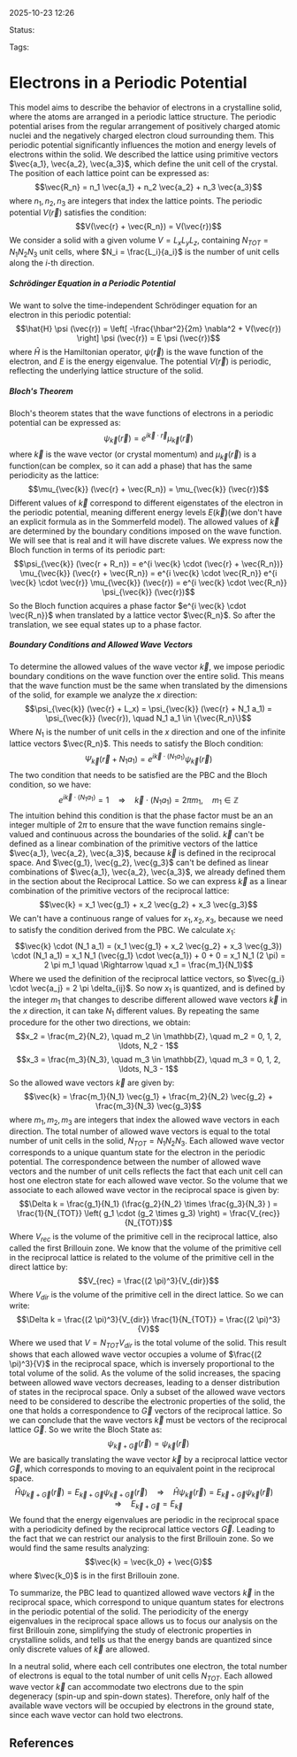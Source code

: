 
2025-10-23 12:26

Status: 

Tags:

# Electrons in a Periodic Potential
This model aims to describe the behavior of electrons in a crystalline solid, where the atoms are arranged in a periodic lattice structure. The periodic potential arises from the regular arrangement of positively charged atomic nuclei and the negatively charged electron cloud surrounding them. This periodic potential significantly influences the motion and energy levels of electrons within the solid.
We described the lattice using primitive vectors $\vec{a_1}, \vec{a_2}, \vec{a_3}$, which define the unit cell of the crystal. The position of each lattice point can be expressed as:
$$\vec{R_n} = n_1 \vec{a_1} + n_2 \vec{a_2} + n_3 \vec{a_3}$$
where $n_1, n_2, n_3$ are integers that index the lattice points. The periodic potential $V(\vec{r})$ satisfies the condition:
$$V(\vec{r} + \vec{R_n}) = V(\vec{r})$$
We consider a solid with a given volume $V = L_x L_y L_z$, containing $N_{TOT} = N_1 N_2 N_3$ unit cells, where $N_i = \frac{L_i}{a_i}$ is the number of unit cells along the $i$-th direction. 
##### Schrödinger Equation in a Periodic Potential
We want to solve the time-independent Schrödinger equation for an electron in this periodic potential:
$$\hat{H} \psi (\vec{r}) = \left[ -\frac{\hbar^2}{2m} \nabla^2 + V(\vec{r}) \right] \psi (\vec{r}) = E \psi (\vec{r})$$
where $\hat{H}$ is the Hamiltonian operator, $\psi (\vec{r})$ is the wave function of the electron, and $E$ is the energy eigenvalue. The potential $V(\vec{r})$ is periodic, reflecting the underlying lattice structure of the solid.
##### Bloch's Theorem
Bloch's theorem states that the wave functions of electrons in a periodic potential can be expressed as:
$$\psi_{\vec{k}} (\vec{r}) = e^{i \vec{k} \cdot \vec{r}} \mu_{\vec{k}} (\vec{r})$$
where $\vec{k}$ is the wave vector (or crystal momentum) and $\mu_{\vec{k}} (\vec{r})$ is a function(can be complex, so it can add a phase) that has the same periodicity as the lattice:
$$\mu_{\vec{k}} (\vec{r} + \vec{R_n}) = \mu_{\vec{k}} (\vec{r})$$
Different values of $\vec{k}$ correspond to different eigenstates of the electron in the periodic potential, meaning different energy levels $E(\vec{k})$(we don't have an explicit formula as in the Sommerfeld model). The allowed values of $\vec{k}$ are determined by the boundary conditions imposed on the wave function. We will see that is real and it will have discrete values.
We express now the Bloch function in terms of its periodic part:
$$\psi_{\vec{k}} (\vec{r + R_n}) = e^{i \vec{k} \cdot (\vec{r} + \vec{R_n})} \mu_{\vec{k}} (\vec{r} + \vec{R_n}) = e^{i \vec{k} \cdot \vec{R_n}} e^{i \vec{k} \cdot \vec{r}} \mu_{\vec{k}} (\vec{r}) = e^{i \vec{k} \cdot \vec{R_n}} \psi_{\vec{k}} (\vec{r})$$
So the Bloch function acquires a phase factor $e^{i \vec{k} \cdot \vec{R_n}}$ when translated by a lattice vector $\vec{R_n}$. So after the translation, we see equal states up to a phase factor.
##### Boundary Conditions and Allowed Wave Vectors
To determine the allowed values of the wave vector $\vec{k}$, we impose periodic boundary conditions on the wave function over the entire solid. This means that the wave function must be the same when translated by the dimensions of the solid, for example we analyze the $x$ direction:
$$\psi_{\vec{k}} (\vec{r} + L_x) = \psi_{\vec{k}} (\vec{r} + N_1 a_1) = \psi_{\vec{k}} (\vec{r}), \quad N_1 a_1 \in \{\vec{R_n}\}$$
Where $N_1$ is the number of unit cells in the $x$ direction and one of the infinite lattice vectors $\vec{R_n}$. This needs to satisfy the Bloch condition:
$$\Psi_{\vec{k}} (\vec{r} + N_1 a_1) = e^{i \vec{k} \cdot (N_1 a_1)} \psi_{\vec{k}} (\vec{r})$$
The two condition that needs to be satisfied are the PBC and the Bloch condition, so we have: 
$$e^{i \vec{k} \cdot (N_1 a_1)} = 1 \quad \Rightarrow \quad \vec{k} \cdot (N_1 a_1) = 2 \pi m_1, \quad m_1 \in \mathbb{Z}$$
The intuition behind this condition is that the phase factor must be an an integer multiple of $2\pi$ to ensure that the wave function remains single-valued and continuous across the boundaries of the solid. 
$\vec{k}$ can't be defined as a linear combination of the primitive vectors of the lattice $\vec{a_1}, \vec{a_2}, \vec{a_3}$, because $\vec{k}$ is defined in the reciprocal space. And $\vec{g_1}, \vec{g_2}, \vec{g_3}$ can't be defined as linear combinations of $\vec{a_1}, \vec{a_2}, \vec{a_3}$, we already defined them in the section about the Reciprocal Lattice. So we can express $\vec{k}$ as a linear combination of the primitive vectors of the reciprocal lattice:
$$\vec{k} = x_1 \vec{g_1} + x_2 \vec{g_2} + x_3 \vec{g_3}$$
We can't have a continuous range of values for $x_1, x_2, x_3$, because we need to satisfy the condition derived from the PBC. We calculate $x_1$:
$$\vec{k} \cdot (N_1 a_1) = (x_1 \vec{g_1} + x_2 \vec{g_2} + x_3 \vec{g_3}) \cdot (N_1 a_1) = x_1 N_1 (\vec{g_1} \cdot \vec{a_1}) + 0 + 0 = x_1 N_1 (2 \pi) = 2 \pi m_1 \quad \Rightarrow \quad x_1 = \frac{m_1}{N_1}$$
Where we used the definition of the reciprocal lattice vectors, so $\vec{g_i} \cdot \vec{a_j} = 2 \pi \delta_{ij}$. So now $x_1$ is quantized, and is defined by the integer $m_1$ that changes to describe different allowed wave vectors $\vec{k}$ in the $x$ direction, it can take $N_1$ different values. By repeating the same procedure for the other two directions, we obtain:
$$x_2 = \frac{m_2}{N_2}, \quad m_2 \in \mathbb{Z}, \quad m_2 = 0, 1, 2, \ldots, N_2 - 1$$
$$x_3 = \frac{m_3}{N_3}, \quad m_3 \in \mathbb{Z}, \quad m_3 = 0, 1, 2, \ldots, N_3 - 1$$
So the allowed wave vectors $\vec{k}$ are given by:
$$\vec{k} = \frac{m_1}{N_1} \vec{g_1} + \frac{m_2}{N_2} \vec{g_2} + \frac{m_3}{N_3} \vec{g_3}$$ where $m_1, m_2, m_3$ are integers that index the allowed wave vectors in each direction. The total number of allowed wave vectors is equal to the total number of unit cells in the solid, $N_{TOT} = N_1 N_2 N_3$. Each allowed wave vector corresponds to a unique quantum state for the electron in the periodic potential. The correspondence between the number of allowed wave vectors and the number of unit cells reflects the fact that each unit cell can host one electron state for each allowed wave vector.
So the volume that we associate to each allowed wave vector in the reciprocal space is given by:
$$\Delta k = \frac{g_1}{N_1} (\frac{g_2}{N_2} \times \frac{g_3}{N_3} ) = \frac{1}{N_{TOT}} \left( g_1 \cdot (g_2 \times g_3) \right) = \frac{V_{rec}}{N_{TOT}}$$
Where $V_{rec}$ is the volume of the primitive cell in the reciprocal lattice, also called the first Brillouin zone. We know that the volume of the primitive cell in the reciprocal lattice is related to the volume of the primitive cell in the direct lattice by:
$$V_{rec} = \frac{(2 \pi)^3}{V_{dir}}$$ Where $V_{dir}$ is the volume of the primitive cell in the direct lattice. So we can write:
$$\Delta k = \frac{(2 \pi)^3}{V_{dir}} \frac{1}{N_{TOT}} = \frac{(2 \pi)^3}{V}$$
Where we used that $V = N_{TOT} V_{dir}$ is the total volume of the solid. This result shows that each allowed wave vector occupies a volume of $\frac{(2 \pi)^3}{V}$ in the reciprocal space, which is inversely proportional to the total volume of the solid. As the volume of the solid increases, the spacing between allowed wave vectors decreases, leading to a denser distribution of states in the reciprocal space.
Only a subset of the allowed wave vectors need to be considered to describe the electronic properties of the solid, the one that holds a correspondence to $\vec{G}$ vectors of the reciprocal lattice. 
So we can conclude that the wave vectors $\vec{k}$ must be vectors of the reciprocal lattice $\vec{G}$. So we write the Bloch State as:
$$\psi_{\vec{k} + \vec{G}} (\vec{r}) = \psi_{\vec{k}} (\vec{r})$$
We are basically translating the wave vector $\vec{k}$ by a reciprocal lattice vector $\vec{G}$, which corresponds to moving to an equivalent point in the reciprocal space. 
$$\hat{H} \psi_{\vec{k} + \vec{G}} (\vec{r}) = E_{\vec{k} + \vec{G}} \psi_{\vec{k} + \vec{G}} (\vec{r}) \quad \Rightarrow \quad \hat{H} \psi_{\vec{k}} (\vec{r}) = E_{\vec{k} + \vec{G}} \psi_{\vec{k}} (\vec{r}) \quad \Rightarrow \quad E_{\vec{k} + \vec{G}} = E_{\vec{k}}$$
We found that the energy eigenvalues are periodic in the reciprocal space with a periodicity defined by the reciprocal lattice vectors $\vec{G}$.  Leading to the fact that we can restrict our analysis to the first Brillouin zone. So we would find the same results analyzing:
$$\vec{k} = \vec{k_0} + \vec{G}$$
where $\vec{k_0}$ is in the first Brillouin zone.

To summarize, the PBC lead to quantized allowed wave vectors $\vec{k}$ in the reciprocal space, which correspond to unique quantum states for electrons in the periodic potential of the solid. The periodicity of the energy eigenvalues in the reciprocal space allows us to focus our analysis on the first Brillouin zone, simplifying the study of electronic properties in crystalline solids, and tells us that the energy bands are quantized since only discrete values of $\vec{k}$ are allowed.

In a neutral solid, where each cell contributes one electron, the total number of electrons is equal to the total number of unit cells $N_{TOT}$. Each allowed wave vector $\vec{k}$ can accommodate two electrons due to the spin degeneracy (spin-up and spin-down states). Therefore, only half of the available wave vectors will be occupied by electrons in the ground state, since each wave vector can hold two electrons. 


## References

